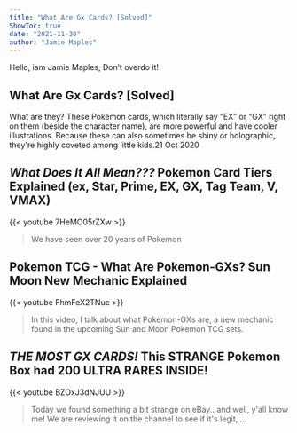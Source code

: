 ```yaml
---
title: "What Are Gx Cards? [Solved]"
ShowToc: true 
date: "2021-11-30"
author: "Jamie Maples" 
---
```


Hello, iam Jamie Maples, Don’t overdo it!
## What Are Gx Cards? [Solved]
What are they? These Pokémon cards, which literally say “EX” or “GX” right on them (beside the character name), are more powerful and have cooler illustrations. Because these can also sometimes be shiny or holographic, they're highly coveted among little kids.21 Oct 2020

## *What Does It All Mean???* Pokemon Card Tiers Explained (ex, Star, Prime, EX, GX, Tag Team, V, VMAX)
{{< youtube 7HeMO05rZXw >}}
>We have seen over 20 years of Pokemon 

## Pokemon TCG - What Are Pokemon-GXs? Sun Moon New Mechanic Explained
{{< youtube FhmFeX2TNuc >}}
>In this video, I talk about what Pokemon-GXs are, a new mechanic found in the upcoming Sun and Moon Pokemon TCG sets.

## *THE MOST GX CARDS!* This STRANGE Pokemon Box had 200 ULTRA RARES INSIDE!
{{< youtube BZOxJ3dNJUU >}}
>Today we found something a bit strange on eBay.. and well, y'all know me! We are reviewing it on the channel to see if it's legit, ...

